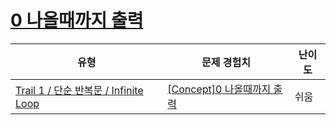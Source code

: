 # [0 나올때까지 출력](https://www.codetree.ai/trails/complete/curated-cards/intro-print-until-zero-is-given)

|유형|문제 경험치|난이도|
|---|---|---|
|[Trail 1 / 단순 반복문 / Infinite Loop](https://www.codetree.ai/trail-info/novice-low/)|[[Concept]0 나올때까지 출력](https://www.codetree.ai/trails/complete/curated-cards/intro-print-until-zero-is-given/)|쉬움|

